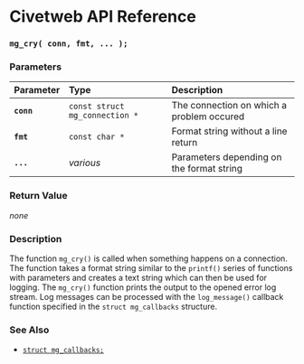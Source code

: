 # Civetweb API Reference

### `mg_cry( conn, fmt, ... );`

### Parameters

| Parameter | Type | Description |
| :--- | :--- | :--- |
|**`conn`**|`const struct mg_connection *`|The connection on which a problem occured|
|**`fmt`**|`const char *`|Format string without a line return|
|**`...`**|*various*|Parameters depending on the format string|

### Return Value

*none*

### Description

The function `mg_cry()` is called when something happens on a connection. The function
takes a format string similar to the `printf()` series of functions with parameters and
creates a text string which can then be used for logging. The `mg_cry()` function
prints the output to the opened error log stream. Log messages can be processed with the
`log_message()` callback function specified in the `struct mg_callbacks` structure.

### See Also

* [`struct mg_callbacks;`](mg_callbacks.md)
